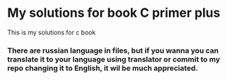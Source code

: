 # My solutions for book C primer plus
This is my solutions for c book

### There are russian language in files, but if you wanna you can translate it to your language using translator or commit to my repo changing it to English, it wil be much appreciated.
